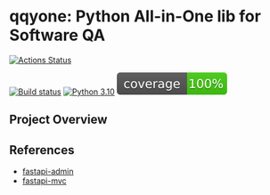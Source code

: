 # qqyone: Python All-in-One lib for Software QA

<a href="https://github.com/qdriven/qpyone/actions">
  <img alt="Actions Status" src="https://github.com/qdriven/qpyone/workflows/build/badge.svg">
</a>

[![Build status](https://github.com/qdriven/qpyone/workflows/build/badge.svg?branch=main&event=push)](https://github.com/qdriven/qpyone/actions?query=workflow%3Abuild)
[![Python 3.10](https://img.shields.io/badge/python-3.10-blue.svg)](https://www.python.org/downloads/release/python-310/)
![coverage](./assets/images/coverage.svg)


## Project Overview






## References

- [fastapi-admin](https://github.com/fastapi-admin/fastapi-admin.git)
- [fastapi-mvc](https://github.com/fastapi-mvc/fastapi-mvc/)
